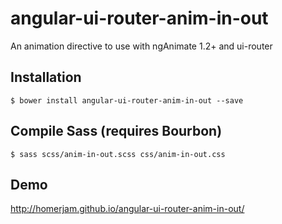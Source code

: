 # angular-ui-router-anim-in-out

An animation directive to use with ngAnimate 1.2+ and ui-router


## Installation

`$ bower install angular-ui-router-anim-in-out --save`


## Compile Sass (requires Bourbon)

`$ sass scss/anim-in-out.scss css/anim-in-out.css`


## Demo

http://homerjam.github.io/angular-ui-router-anim-in-out/

